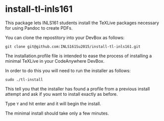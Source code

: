# install-tl-inls161
This package lets INLS161 students install the TeXLive packages necessary for using Pandoc to create PDFs. 

You can clone the repostitory into your DevBox as follows:

`git clone git@github.com:INLS161Su2015/install-tl-inls161.git`

The installation.profile file is intended to ease the process of installing a minimal TeXLive in your CodeAnywhere DevBox. 

In order to do this you will need to run the installer as follows:

`sudo ./tl-install`

This tell you that the installer has found a profile from a previous install attempt and ask if you want to install exactly as before. 

Type `Y` and hit enter and it will begin the install. 

The minimal install should take only a few minutes. 